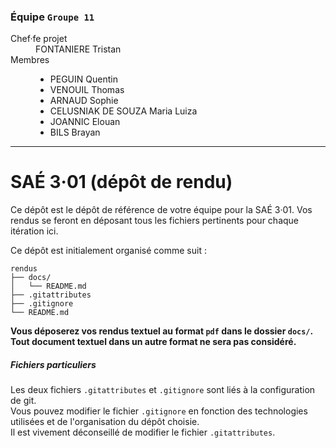 ### Équipe `Groupe 11`

<dl>
<dt>Chef·fe projet</dt>
<dd>FONTANIERE Tristan</dd>
<dt>Membres</dt>
<dd>

- PEGUIN Quentin
- VENOUIL Thomas
- ARNAUD Sophie
- CELUSNIAK DE SOUZA Maria Luiza
- JOANNIC Elouan
- BILS Brayan

</dd>

---

# SAÉ 3·01 (dépôt de rendu)

Ce dépôt est le dépôt de référence de votre équipe pour la SAÉ 3·01.
Vos rendus se feront en déposant tous les fichiers pertinents pour chaque itération ici.

Ce dépôt est initialement organisé comme suit :
```console
rendus
├── docs/
│   └── README.md
├── .gitattributes
├── .gitignore
└── README.md
```

**Vous déposerez vos rendus textuel au format `pdf` dans le dossier `docs/`.<br>
Tout document textuel dans un autre format ne sera pas considéré.**


##### Fichiers particuliers

Les deux fichiers `.gitattributes` et `.gitignore` sont liés à la configuration de git.<br>
Vous pouvez modifier le fichier `.gitignore` en fonction des technologies utilisées et de l'organisation du dépôt choisie.<br>
Il est vivement déconseillé de modifier le fichier `.gitattributes`.
